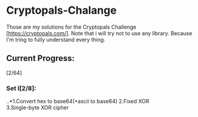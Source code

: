 # Cryptopals-Chalange
Those are my solutions for the Cryptopals Challenge [https://cryptopals.com/].
Note that i will try not to use any library.
Because I'm tring to fully understand every thing.
## Current Progress:
[2/64]
### Set I[2/8]:
..*1.Convert hex to base64(+ascii to base64)
2.Fixed XOR</br>
3.Single-byte XOR cipher

